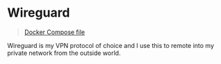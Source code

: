 # Wireguard

> [Docker Compose file](../stacks/vpn.yaml)

Wireguard is my VPN protocol of choice and I use this to remote into my private network from the outside world.
